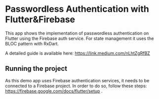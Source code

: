 # Passwordless Authentication with Flutter&Firebase

This app shows the implementation of passwordless authentication on Flutter using the Firebase auth service. For state management it uses the BLOC pattern with RxDart.

A detailed guide is available here: https://link.medium.com/nLhtZgRfBZ

## Running the project

As this demo app uses Firebase authentication services, it needs to be connected to a Firebase project.
In order to do so, follow these steps: https://firebase.google.com/docs/flutter/setup .
